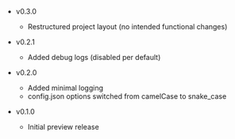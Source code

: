 * v0.3.0
  * Restructured project layout (no intended functional changes)

* v0.2.1
  * Added debug logs (disabled per default)

* v0.2.0
  * Added minimal logging
  * config.json options switched from camelCase to snake_case

* v0.1.0
  * Initial preview release
